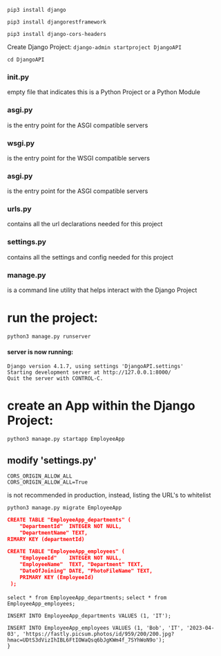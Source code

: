 `pip3 install django`

`pip3 install djangorestframework`


`pip3 install django-cors-headers`

Create Django Project:
`django-admin startproject DjangoAPI`

`cd DjangoAPI`



### __init__.py
empty file that indicates this is a Python Project or a Python Module

### asgi.py
is the entry point for the ASGI compatible servers

### wsgi.py
is the entry point for the WSGI compatible servers

### asgi.py
is the entry point for the ASGI compatible servers

### urls.py
contains all the url declarations needed for this project

### settings.py
contains all the settings and config needed for this project

### manage.py
is a command line utility that helps interact with the Django Project


# run the project:
`python3 manage.py runserver`

#### server is now running:
```
Django version 4.1.7, using settings 'DjangoAPI.settings'
Starting development server at http://127.0.0.1:8000/
Quit the server with CONTROL-C.
```


# create an App within the Django Project:
`python3 manage.py startapp EmployeeApp`


## modify 'settings.py' 
```
CORS_ORIGIN_ALLOW_ALL
CORS_ORIGIN_ALLOW_ALL=True
```
is not recommended in production, instead, listing the URL's to whitelist

`python3 manage.py migrate EmployeeApp`


```json
CREATE TABLE "EmployeeApp_departments" (
	"DepartmentId"	INTEGER NOT NULL,
	"DepartmentName" TEXT,
RIMARY KEY (departmentId)
```

```json
CREATE TABLE "EmployeeApp_employees" (
	"EmployeeId"	INTEGER NOT NULL,
	"EmployeeName"	TEXT, "Department" TEXT,
	"DateOfJoining" DATE, "PhotoFileName" TEXT,
 	PRIMARY KEY (EmployeeId)
 );
```
`select * from EmployeeApp_departments;`
`select * from EmployeeApp_employees;`


`INSERT INTO EmployeeApp_departments VALUES (1, 'IT');`

```
INSERT INTO EmployeeApp_employees VALUES (1, 'Bob', 'IT', '2023-04-03', 'https://fastly.picsum.photos/id/959/200/200.jpg?hmac=UDtS3dVizIhIBL6FtIOWaQsq6bJgKWm4f_7SYhWoN9o');
}
```